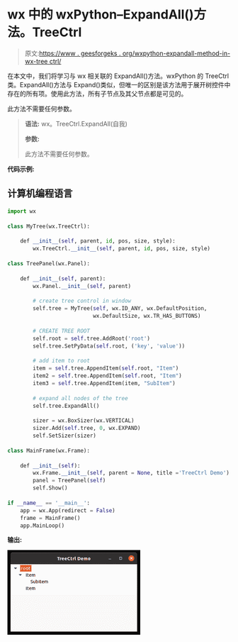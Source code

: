 # wx 中的 wxPython–ExpandAll()方法。TreeCtrl

> 原文:[https://www . geesforgeks . org/wxpython-expandall-method-in-wx-tree ctrl/](https://www.geeksforgeeks.org/wxpython-expandall-method-in-wx-treectrl/)

在本文中，我们将学习与 wx 相关联的 ExpandAll()方法。wxPython 的 TreeCtrl 类。ExpandAll()方法与 Expand()类似，但唯一的区别是该方法用于展开树控件中存在的所有项。使用此方法，所有子节点及其父节点都是可见的。

此方法不需要任何参数。

> **语法:** wx。TreeCtrl.ExpandAll(自我)
> 
> **参数:**
> 
> 此方法不需要任何参数。

**代码示例:**

## 计算机编程语言

```py
import wx 

class MyTree(wx.TreeCtrl): 

    def __init__(self, parent, id, pos, size, style): 
        wx.TreeCtrl.__init__(self, parent, id, pos, size, style) 

class TreePanel(wx.Panel): 

    def __init__(self, parent): 
        wx.Panel.__init__(self, parent) 

        # create tree control in window 
        self.tree = MyTree(self, wx.ID_ANY, wx.DefaultPosition, 
                           wx.DefaultSize, wx.TR_HAS_BUTTONS) 

        # CREATE TREE ROOT 
        self.root = self.tree.AddRoot('root') 
        self.tree.SetPyData(self.root, ('key', 'value')) 

        # add item to root 
        item = self.tree.AppendItem(self.root, "Item") 
        item2 = self.tree.AppendItem(self.root, "Item") 
        item3 = self.tree.AppendItem(item, "SubItem")

        # expand all nodes of the tree
        self.tree.ExpandAll() 

        sizer = wx.BoxSizer(wx.VERTICAL) 
        sizer.Add(self.tree, 0, wx.EXPAND) 
        self.SetSizer(sizer) 

class MainFrame(wx.Frame): 

    def __init__(self): 
        wx.Frame.__init__(self, parent = None, title ='TreeCtrl Demo') 
        panel = TreePanel(self) 
        self.Show() 

if __name__ == '__main__': 
    app = wx.App(redirect = False) 
    frame = MainFrame() 
    app.MainLoop()
```

**输出:**

![](img/9ed8f27ab94e3b22eca88a5d4842082e.png)
